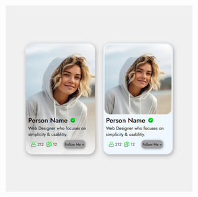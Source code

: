 ![Show Image](https://github.com/Amjid-Shahzad/Profile-Card-Design/blob/main/res/images/show%20pic.jpg?raw=true)
